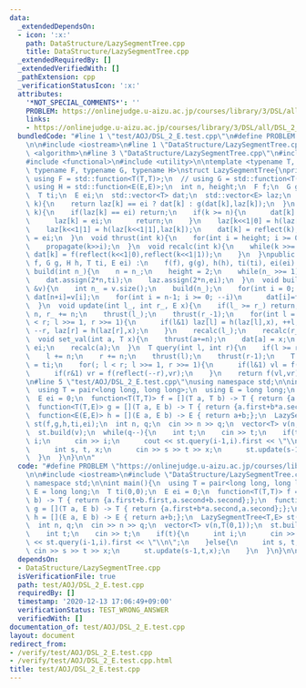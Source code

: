 ```yaml
---
data:
  _extendedDependsOn:
  - icon: ':x:'
    path: DataStructure/LazySegmentTree.cpp
    title: DataStructure/LazySegmentTree.cpp
  _extendedRequiredBy: []
  _extendedVerifiedWith: []
  _pathExtension: cpp
  _verificationStatusIcon: ':x:'
  attributes:
    '*NOT_SPECIAL_COMMENTS*': ''
    PROBLEM: https://onlinejudge.u-aizu.ac.jp/courses/library/3/DSL/all/DSL_2_E
    links:
    - https://onlinejudge.u-aizu.ac.jp/courses/library/3/DSL/all/DSL_2_E
  bundledCode: "#line 1 \"test/AOJ/DSL_2_E.test.cpp\"\n#define PROBLEM \"https://onlinejudge.u-aizu.ac.jp/courses/library/3/DSL/all/DSL_2_E\"\
    \n\n#include <iostream>\n#line 1 \"DataStructure/LazySegmentTree.cpp\"\n#include\
    \ <algorithm>\n#line 3 \"DataStructure/LazySegmentTree.cpp\"\n#include <vector>\n\
    #include <functional>\n#include <utility>\n\ntemplate <typename T, typename E,\
    \ typename F, typename G, typename H>\nstruct LazySegmentTree{\nprivate:\n  //\
    \ using F = std::function<T(T,T)>;\n  // using G = std::function<T(T,E)>;\n  //\
    \ using H = std::function<E(E,E)>;\n  int n, height;\n  F f;\n  G g;\n  H h;\n\
    \  T ti;\n  E ei;\n  std::vector<T> dat;\n  std::vector<E> laz;\n  T reflect(int\
    \ k){\n    return laz[k] == ei ? dat[k] : g(dat[k],laz[k]);\n  }\n  void propagate(int\
    \ k){\n    if(laz[k] == ei) return;\n    if(k >= n){\n      dat[k] = reflect(k);\n\
    \      laz[k] = ei;\n      return;\n    }\n    laz[k<<1|0] = h(laz[k<<1|0],laz[k]);\n\
    \    laz[k<<1|1] = h(laz[k<<1|1],laz[k]);\n    dat[k] = reflect(k);\n    laz[k]\
    \ = ei;\n  }\n  void thrust(int k){\n    for(int i = height; i >= 0; --i)\n  \
    \    propagate(k>>i);\n  }\n  void recalc(int k){\n    while(k >>= 1){\n     \
    \ dat[k] = f(reflect(k<<1|0),reflect(k<<1|1));\n    }\n  }\npublic:\n  LazySegmentTree(F\
    \ f, G g, H h, T ti, E ei) :\n    f(f), g(g), h(h), ti(ti), ei(ei) {}\n  void\
    \ build(int n_){\n    n = n_;\n    height = 2;\n    while(n_ >>= 1) ++height;\n\
    \    dat.assign(2*n,ti);\n    laz.assign(2*n,ei);\n  }\n  void build(const std::vector<T>\
    \ &v){\n    int n_ = v.size();\n    build(n_);\n    for(int i = 0; i < n; ++i)\
    \ dat[n+i]=v[i];\n    for(int i = n-1; i >= 0; --i)\n      dat[i]=f(dat[i<<1|0],dat[i<<1|1]);\n\
    \  }\n  void update(int l_, int r_, E x){\n    if(l_ >= r_) return;\n    l_ +=\
    \ n, r_ += n;\n    thrust(l_);\n    thrust(r_-1);\n    for(int l = l_, r = r_;l\
    \ < r; l >>= 1, r >>= 1){\n      if(l&1) laz[l] = h(laz[l],x), ++l;\n      if(r&1)\
    \ --r, laz[r] = h(laz[r],x);\n    }\n    recalc(l_);\n    recalc(r_-1);\n  }\n\
    \  void set_val(int a, T x){\n    thrust(a+=n);\n    dat[a] = x;\n    laz[a] =\
    \ ei;\n    recalc(a);\n  }\n  T query(int l, int r){\n    if(l >= r) return ti;\n\
    \    l += n;\n    r += n;\n    thrust(l);\n    thrust(r-1);\n    T vl = ti, vr\
    \ = ti;\n    for(; l < r; l >>= 1, r >>= 1){\n      if(l&1) vl = f(vl,reflect(l++));\n\
    \      if(r&1) vr = f(reflect(--r),vr);\n    }\n    return f(vl,vr);\n  }\n};\n\
    \n#line 5 \"test/AOJ/DSL_2_E.test.cpp\"\nusing namespace std;\n\nint main(){\n\
    \  using T = pair<long long, long long>;\n  using E = long long;\n  T ti(0,0);\n\
    \  E ei = 0;\n  function<T(T,T)> f = [](T a, T b) -> T { return {a.first+b.first,a.second+b.second};};\n\
    \  function<T(T,E)> g = [](T a, E b) -> T { return {a.first+b*a.second,a.second};};\n\
    \  function<E(E,E)> h = [](E a, E b) -> E { return a+b;};\n  LazySegmentTree<T,E>\
    \ st(f,g,h,ti,ei);\n  int n, q;\n  cin >> n >> q;\n  vector<T> v(n,T(0,1));\n\
    \  st.build(v);\n  while(q--){\n    int t;\n    cin >> t;\n    if(t){\n      int\
    \ i;\n      cin >> i;\n      cout << st.query(i-1,i).first << \"\\n\";\n    }else{\n\
    \      int s, t, x;\n      cin >> s >> t >> x;\n      st.update(s-1,t,x);\n  \
    \  }\n  }\n}\n\n"
  code: "#define PROBLEM \"https://onlinejudge.u-aizu.ac.jp/courses/library/3/DSL/all/DSL_2_E\"\
    \n\n#include <iostream>\n#include \"DataStructure/LazySegmentTree.cpp\"\nusing\
    \ namespace std;\n\nint main(){\n  using T = pair<long long, long long>;\n  using\
    \ E = long long;\n  T ti(0,0);\n  E ei = 0;\n  function<T(T,T)> f = [](T a, T\
    \ b) -> T { return {a.first+b.first,a.second+b.second};};\n  function<T(T,E)>\
    \ g = [](T a, E b) -> T { return {a.first+b*a.second,a.second};};\n  function<E(E,E)>\
    \ h = [](E a, E b) -> E { return a+b;};\n  LazySegmentTree<T,E> st(f,g,h,ti,ei);\n\
    \  int n, q;\n  cin >> n >> q;\n  vector<T> v(n,T(0,1));\n  st.build(v);\n  while(q--){\n\
    \    int t;\n    cin >> t;\n    if(t){\n      int i;\n      cin >> i;\n      cout\
    \ << st.query(i-1,i).first << \"\\n\";\n    }else{\n      int s, t, x;\n     \
    \ cin >> s >> t >> x;\n      st.update(s-1,t,x);\n    }\n  }\n}\n\n"
  dependsOn:
  - DataStructure/LazySegmentTree.cpp
  isVerificationFile: true
  path: test/AOJ/DSL_2_E.test.cpp
  requiredBy: []
  timestamp: '2020-12-13 17:06:49+09:00'
  verificationStatus: TEST_WRONG_ANSWER
  verifiedWith: []
documentation_of: test/AOJ/DSL_2_E.test.cpp
layout: document
redirect_from:
- /verify/test/AOJ/DSL_2_E.test.cpp
- /verify/test/AOJ/DSL_2_E.test.cpp.html
title: test/AOJ/DSL_2_E.test.cpp
---
```

